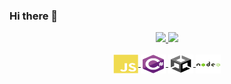 ### Hi there 👋

<div align="center">
  <a href="https://github.com/joaovictorgs">
  <img height="150em" src="https://github-readme-stats.vercel.app/api?username=joaovictorgs&show_icons=true&theme=prussian&include_all_commits=true&count_private=true"/>
  <img height="150em" src="https://github-readme-stats.vercel.app/api/top-langs/?username=joaovictorgs&layout=compact&langs_count=7&theme=prussian"/>
</div>
  
<div style="display: inline_block" align="center"><br>
  <img align="center" alt="joaovictorgs-Js" height="30" width="40" src="https://raw.githubusercontent.com/devicons/devicon/master/icons/javascript/javascript-plain.svg">
   <img align="center" alt="joaovictorgs-C#" height="30" width="40" src="https://raw.githubusercontent.com/devicons/devicon/master/icons/csharp/csharp-original.svg">
  <img align="center" alt="joaovictorgs-Unity" height="30" width="40" src="https://raw.githubusercontent.com/devicons/devicon/master/icons/unity/unity-original.svg">
  <img align="center" alt="joaovictorgs-nodejs" height="30" width="40" src="https://raw.githubusercontent.com/devicons/devicon/master/icons/nodejs/nodejs-original-wordmark.svg">
</div>
